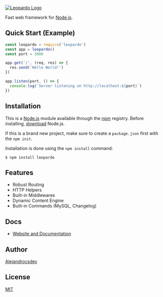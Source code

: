 [![Leopardo Logo](https://alejandrocsdev.github.io/leopardo/img/logo.png)](https://alejandrocsdev.github.io/leopardo/)

  Fast web framework for [Node.js](http://nodejs.org).

## Quick Start (Example)

```js
const leopardo = require('leopardo')
const app = leopardo()
const port = 3000

app.get('/', (req, res) => {
  res.send('Hello World!')
})

app.listen(port, () => {
  console.log(`Server listening on http://localhost:${port}`)
})
```

## Installation

This is a [Node.js](https://nodejs.org/en/) module available through the [npm](https://www.npmjs.com/) registry. Before installing, [download](https://nodejs.org/en/download/) Node.js.

If this is a brand new project, make sure to create a `package.json` first with
the `npm init`.

Installation is done using the
`npm install` command:

```console
$ npm install leopardo
```

## Features

* Robust Routing
* HTTP Helpers
* Built-in Middlewares
* Dynamic Content Engine
* Built-in Commands (MySQL, Changelog)

## Docs

* [Website and Documentation](https://alejandrocsdev.github.io/leopardo/)

## Author

[Alejandrocsdev](https://github.com/Alejandrocsdev)

## License

[MIT](LICENSE)